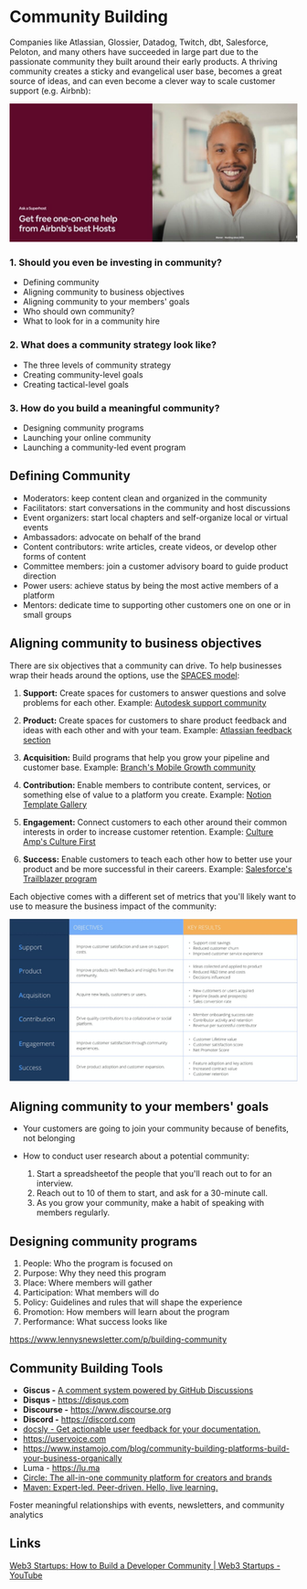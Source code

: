 # Community Building

Companies like Atlassian, Glossier, Datadog, Twitch, dbt, Salesforce, Peloton, and many others have succeeded in large part due to the passionate community they built around their early products. A thriving community creates a sticky and evangelical user base, becomes a great source of ideas, and can even become a clever way to scale customer support (e.g. Airbnb):

![image](../media/Community-Building-image1.jpg)

### 1. Should you even be investing in community?

- Defining community
- Aligning community to business objectives
- Aligning community to your members' goals
- Who should own community?
- What to look for in a community hire

### 2. What does a community strategy look like?

- The three levels of community strategy
- Creating community-level goals
- Creating tactical-level goals

### 3. How do you build a meaningful community?

- Designing community programs
- Launching your online community
- Launching a community-led event program

## Defining Community

- Moderators: keep content clean and organized in the community
- Facilitators: start conversations in the community and host discussions
- Event organizers: start local chapters and self-organize local or virtual events
- Ambassadors: advocate on behalf of the brand
- Content contributors: write articles, create videos, or develop other forms of content
- Committee members: join a customer advisory board to guide product direction
- Power users: achieve status by being the most active members of a platform
- Mentors: dedicate time to supporting other customers one on one or in small groups

## Aligning community to business objectives

There are six objectives that a community can drive. To help businesses wrap their heads around the options, use the [SPACES model](https://cmxhub.com/the-spaces-model/):

1. **Support:** Create spaces for customers to answer questions and solve problems for each other. Example: [Autodesk support community](https://www.autodesk.com/community)

2. **Product:** Create spaces for customers to share product feedback and ideas with each other and with your team. Example: [Atlassian feedback section](https://community.atlassian.com/t5/Feedback-Announcements/ct-p/feedback-forum)

3. **Acquisition:** Build programs that help you grow your pipeline and customer base. Example: [Branch's Mobile Growth community](https://mobilegrowth.org/)

4. **Contribution:** Enable members to contribute content, services, or something else of value to a platform you create. Example: [Notion Template Gallery](https://www.notion.so/Notion-Community-04f306fbf59a413fae15f42e2a1ab029#8d82ce462ca742a8907941f2227a441f)

5. **Engagement:** Connect customers to each other around their common interests in order to increase customer retention. Example: [Culture Amp's Culture First](https://www.cultureamp.com/community)

6. **Success:** Enable customers to teach each other how to better use your product and be more successful in their careers. Example: [Salesforce's Trailblazer program](https://trailhead.salesforce.com/trailblazercommunity)

Each objective comes with a different set of metrics that you'll likely want to use to measure the business impact of the community:

![image](../media/Community-Building-image2.jpg)

## Aligning community to your members' goals

- Your customers are going to join your community because of benefits, not belonging
- How to conduct user research about a potential community:

    1. Start a spreadsheetof the people that you'll reach out to for an interview.
    2. Reach out to 10 of them to start, and ask for a 30-minute call.
    3. As you grow your community, make a habit of speaking with members regularly.

## Designing community programs

1. People: Who the program is focused on
2. Purpose: Why they need this program
3. Place: Where members will gather
4. Participation: What members will do
5. Policy: Guidelines and rules that will shape the experience
6. Promotion: How members will learn about the program
7. Performance: What success looks like

<https://www.lennysnewsletter.com/p/building-community>

## Community Building Tools

- **Giscus -** [A comment system powered by GitHub Discussions](https://giscus.app/)
- **Disqus -** <https://disqus.com>
- **Discourse -** <https://www.discourse.org>
- **Discord -** <https://discord.com>
- [docsly - Get actionable user feedback for your documentation.](https://www.docsly.dev/)
- <https://uservoice.com>
- <https://www.instamojo.com/blog/community-building-platforms-build-your-business-organically>
- Luma - <https://lu.ma>
- [Circle: The all-in-one community platform for creators and brands](https://circle.so/)
- [Maven: Expert-led. Peer-driven. Hello, live learning.](https://maven.com/)

Foster meaningful relationships with events, newsletters, and community analytics

## Links

[Web3 Startups: How to Build a Developer Community | Web3 Startups - YouTube](https://www.youtube.com/watch?v=OeRxIvr5EPM)

